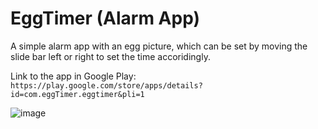 # EggTimer (Alarm App)

A simple alarm app with an egg picture, which can be set by moving the slide bar left or right to set the time accoridingly.

Link to the app in Google Play: `https://play.google.com/store/apps/details?id=com.eggTimer.eggtimer&pli=1`



![image](https://github.com/ali101298/Egg-Timer-Alarm/assets/46939361/197507d3-4e4d-49a7-820c-ad535f3bcd19)
